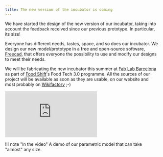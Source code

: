 ```yaml
---
title: The new version of the incubator is coming
---
```


We have started the design of the new version of our incubator, taking into account the feedback received since our previous prototype. In particular, its size!

Everyone has different needs, tastes, space, and so does our incubator. We design our new model/prototype in a free and open-source software, [Freecad](https://www.freecadweb.org/), that offers everyone the possibility to use and modify our designs to meet their needs.

We will be fabricating the new incubator this summer at [Fab Lab Barcelona](https://fablabbcn.org/) as part of [Food Shift](https://foodshift2030.eu/)'s Food Tech 3.0 programme. All the sources of our project will be available as soon as they are usable, on our website and most probably on [Wikifactory](https://wikifactory.com/) ;-)

<div class='embed-container' style=""><iframe src='https://player.vimeo.com/video/566284652' frameborder='0' webkitAllowFullScreen mozallowfullscreen allowFullScreen></iframe></div>

!!! note "In the video"
    A demo of our parametric model that can take "almost" any size. 